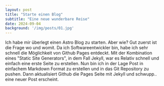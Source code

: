 ```yaml
---
layout: post
title: "Starte einen Blog"
subtitle: "Eine neue wunderbare Reise"
date: 2024-09-04
background: '/img/posts/01.jpg'
---
```




Ich habe mir überlegt einen Astro Blog zu starten. Aber wie? Gut zuerst ist die Frage wo und womit. Da ich Softwareentwickler bin, habe ich sehr schnell die Möglichkeit von Github Pages entdeckt. Mit der Kombination eines "Static Site Generators", in dem Fall Jekyll, war es Relativ schnell und einfach eine erste Seite zu erstellen. Nun bin ich in der Lage Post in einfachem Markdown Format zu erstellen und in das Git Repository zu pushen. Dann aktualisiert Github die Pages Seite mit Jekyll und schwupp.. eine neuer Post erscheint.
